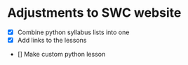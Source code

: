 Adjustments to SWC website
=====

-   [x] Combine python syllabus lists into one
-   [x] Add links to the lessons
-   [] Make custom python lesson
